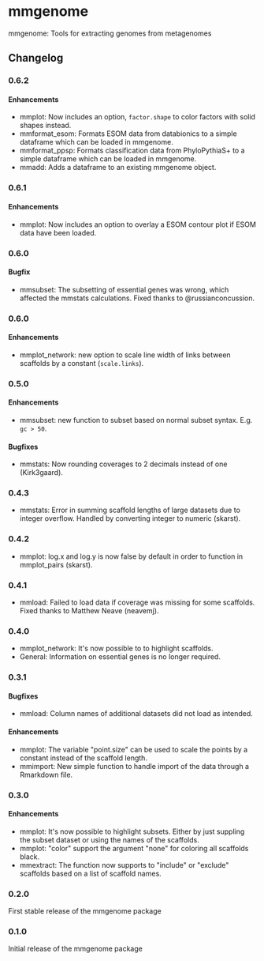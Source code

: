mmgenome
========

mmgenome: Tools for extracting genomes from metagenomes

## Changelog

### 0.6.2
#### Enhancements
 - mmplot: Now includes an option, `factor.shape` to color factors with solid shapes instead.
 - mmformat_esom: Formats ESOM data from databionics to a simple dataframe which can be loaded in mmgenome.
 - mmformat_ppsp: Formats classification data from PhyloPythiaS+ to a simple dataframe which can be loaded in mmgenome.
 - mmadd: Adds a dataframe to an existing mmgenome object.

### 0.6.1
#### Enhancements
 - mmplot: Now includes an option to overlay a ESOM contour plot if ESOM data have been loaded.

### 0.6.0
#### Bugfix
 - mmsubset: The subsetting of essential genes was wrong, which affected the mmstats calculations. Fixed thanks to @russianconcussion.  

### 0.6.0
#### Enhancements
 - mmplot_network: new option to scale line width of links between scaffolds by a constant (`scale.links`).

### 0.5.0
#### Enhancements
 - mmsubset: new function to subset based on normal subset syntax. E.g. `gc > 50`.
 
#### Bugfixes
 - mmstats: Now rounding coverages to 2 decimals instead of one (Kirk3gaard).

### 0.4.3
 - mmstats: Error in summing scaffold lengths of large datasets due to integer overflow. Handled by converting integer to numeric (skarst).

### 0.4.2
 - mmplot: log.x and log.y is now false by default in order to function in mmplot_pairs (skarst).

### 0.4.1
 - mmload: Failed to load data if coverage was missing for some scaffolds. Fixed thanks to Matthew Neave (neavemj).

### 0.4.0
 - mmplot_network: It's now possible to to highlight scaffolds.
 - General: Information on essential genes is no longer required.

### 0.3.1
#### Bugfixes
 - mmload: Column names of additional datasets did not load as intended.
 
#### Enhancements 
 - mmplot: The variable "point.size" can be used to scale the points by a constant instead of the scaffold length.
 - mmimport: New simple function to handle import of the data through a Rmarkdown file.

### 0.3.0
#### Enhancements
 - mmplot: It's now possible to highlight subsets. Either by just suppling the subset dataset or using the names of the scaffolds.
 - mmplot: "color" support the argument "none" for coloring all scaffolds black.
 - mmextract: The function now supports to "include" or "exclude" scaffolds based on a list of scaffold names.

### 0.2.0
First stable release of the mmgenome package

### 0.1.0
Initial release of the mmgenome package
